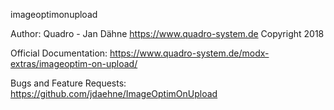
imageoptimonupload


Author: Quadro - Jan Dähne <https://www.quadro-system.de>
Copyright 2018

Official Documentation: https://www.quadro-system.de/modx-extras/imageoptim-on-upload/

Bugs and Feature Requests: https://github.com/jdaehne/ImageOptimOnUpload